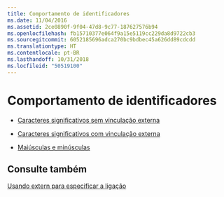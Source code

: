 ```yaml
---
title: Comportamento de identificadores
ms.date: 11/04/2016
ms.assetid: 2ce0890f-9f04-47d8-9c77-187627576b94
ms.openlocfilehash: fb15710377e064f9a15e5119cc229da8d9722cb3
ms.sourcegitcommit: 6052185696adca270bc9bdbec45a626dd89cdcdd
ms.translationtype: HT
ms.contentlocale: pt-BR
ms.lasthandoff: 10/31/2018
ms.locfileid: "50519100"
---
```

# <a name="behavior-of-identifiers"></a>Comportamento de identificadores

- [Caracteres significativos sem vinculação externa](../c-language/significant-characters-without-external-linkage.md)

- [Caracteres significativos com vinculação externa](../c-language/significant-characters-with-external-linkage.md)

- [Maiúsculas e minúsculas](../c-language/uppercase-and-lowercase.md)

## <a name="see-also"></a>Consulte também

[Usando extern para especificar a ligação](../cpp/using-extern-to-specify-linkage.md)